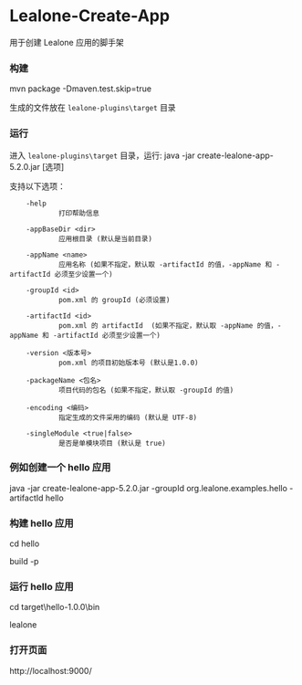 # Lealone-Create-App

用于创建 Lealone 应用的脚手架



### 构建

mvn package -Dmaven.test.skip=true

生成的文件放在 `lealone-plugins\target` 目录


### 运行

进入 `lealone-plugins\target` 目录，运行: java -jar create-lealone-app-5.2.0.jar [选项]

支持以下选项：

        -help
                打印帮助信息

        -appBaseDir <dir>
                应用根目录 (默认是当前目录)

        -appName <name>
                应用名称 (如果不指定，默认取 -artifactId 的值，-appName 和 -artifactId 必须至少设置一个)

        -groupId <id>
                pom.xml 的 groupId (必须设置)

        -artifactId <id>
                pom.xml 的 artifactId  (如果不指定，默认取 -appName 的值，-appName 和 -artifactId 必须至少设置一个)

        -version <版本号>
                pom.xml 的项目初始版本号 (默认是1.0.0)

        -packageName <包名>
                项目代码的包名 (如果不指定，默认取 -groupId 的值)

        -encoding <编码>
                指定生成的文件采用的编码 (默认是 UTF-8)

        -singleModule <true|false>
                是否是单模块项目 (默认是 true)

### 例如创建一个 hello 应用

java -jar create-lealone-app-5.2.0.jar -groupId org.lealone.examples.hello -artifactId hello


### 构建 hello 应用

cd hello

build -p


### 运行 hello 应用

cd target\hello-1.0.0\bin

lealone


### 打开页面

http://localhost:9000/

